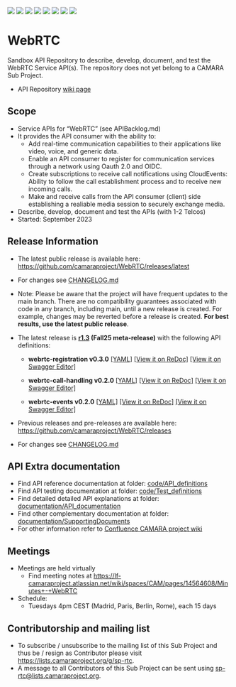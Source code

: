 <a href="https://github.com/camaraproject/WebRTC/commits/" title="Last Commit"><img src="https://img.shields.io/github/last-commit/camaraproject/WebRTC?style=plastic"></a>
<a href="https://github.com/camaraproject/WebRTC/issues" title="Open Issues"><img src="https://img.shields.io/github/issues/camaraproject/WebRTC?style=plastic"></a>
<a href="https://github.com/camaraproject/WebRTC/pulls" title="Open Pull Requests"><img src="https://img.shields.io/github/issues-pr/camaraproject/WebRTC?style=plastic"></a>
<a href="https://github.com/camaraproject/WebRTC/graphs/contributors" title="Contributors"><img src="https://img.shields.io/github/contributors/camaraproject/WebRTC?style=plastic"></a>
<a href="https://github.com/camaraproject/WebRTC" title="Repo Size"><img src="https://img.shields.io/github/repo-size/camaraproject/WebRTC?style=plastic"></a>
<a href="https://github.com/camaraproject/WebRTC/blob/main/LICENSE" title="License"><img src="https://img.shields.io/badge/License-Apache%202.0-green.svg?style=plastic"></a>
<a href="https://github.com/camaraproject/{{repo_name}}/releases/latest" title="Latest Release"><img src="https://img.shields.io/github/release/camaraproject/{{repo_name}}?style=plastic"></a>
<a href="https://github.com/camaraproject/Governance/blob/main/ProjectStructureAndRoles.md" title="Sandbox API Repository"><img src="https://img.shields.io/badge/Sandbox%20API%20Repository-yellow?style=plastic"></a>

# WebRTC

Sandbox API Repository to describe, develop, document, and test the WebRTC Service API(s). The repository does not yet belong to a CAMARA Sub Project.

* API Repository [wiki page](https://lf-camaraproject.atlassian.net/wiki/x/MS7e)

## Scope
* Service APIs for “WebRTC” (see APIBacklog.md)  
* It provides the API consumer with the ability to:  
  * Add real-time communication capabilities to their applications like video, voice, and generic data.
  * Enable an API consumer to register for communication services through a network using Oauth 2.0 and OIDC.
  * Create subscriptions to receive call notifications using CloudEvents: Ability to follow the call establishment process and to receive new incoming calls.
  * Make and receive calls from the API consumer (client) side establishing a realiable media session to securely exchange media.
* Describe, develop, document and test the APIs (with 1-2 Telcos)  
* Started: September 2023

## Release Information

* The latest public release is available here: https://github.com/camaraproject/WebRTC/releases/latest
* For changes see [CHANGELOG.md](CHANGELOG.md)
* Note: Please be aware that the project will have frequent updates to the main branch. There are no compatibility guarantees associated with code in any branch, including main, until a new release is created. For example, changes may be reverted before a release is created. **For best results, use the latest public release**.

* The latest release is **[r1.3](https://github.com/camaraproject/WebRTC/tree/r1.3) (Fall25 meta-release)** with the following API definitions:
  
  * **webrtc-registration v0.3.0**
  [[YAML]](https://github.com/camaraproject/WebRTC/blob/r1.3/code/API_definitions/webrtc-registration.yaml)
  [[View it on ReDoc]](https://redocly.github.io/redoc/?url=https://raw.githubusercontent.com/camaraproject/WebRTC/r1.3/code/API_definitions/webrtc-registration.yaml&nocors)
  [[View it on Swagger Editor]](https://camaraproject.github.io/swagger-ui/?url=https://raw.githubusercontent.com/camaraproject/WebRTC/r1.3/code/API_definitions/webrtc-registration.yaml)

  * **webrtc-call-handling v0.2.0**
  [[YAML]](https://github.com/camaraproject/WebRTC/blob/r1.3/code/API_definitions/webrtc-call-handling.yaml)
  [[View it on ReDoc]](https://redocly.github.io/redoc/?url=https://raw.githubusercontent.com/camaraproject/WebRTC/r1.3/code/API_definitions/webrtc-call-handling.yaml&nocors)
  [[View it on Swagger Editor]](https://camaraproject.github.io/swagger-ui/?url=https://raw.githubusercontent.com/camaraproject/WebRTC/r1.3/code/API_definitions/webrtc-call-handling.yaml)

  * **webrtc-events v0.2.0**
  [[YAML]](https://github.com/camaraproject/WebRTC/blob/r1.3/code/API_definitions/webrtc-events.yaml)
  [[View it on ReDoc]](https://redocly.github.io/redoc/?url=https://raw.githubusercontent.com/camaraproject/WebRTC/r1.3/code/API_definitions/webrtc-events.yaml&nocors)
  [[View it on Swagger Editor]](https://camaraproject.github.io/swagger-ui/?url=https://raw.githubusercontent.com/camaraproject/WebRTC/r1.3/code/API_definitions/webrtc-events.yaml)

* Previous releases and pre-releases are available here: https://github.com/camaraproject/WebRTC/releases
* For changes see [CHANGELOG.md](https://github.com/camaraproject/WebRTC/blob/main/CHANGELOG.md)

## API Extra documentation

* Find API reference documentation at folder: [code/API_definitions](code/API_definitions/)
* Find API testing documentation at folder: [code/Test_definitions](code/Test_definitions/)
* Find detailed detailed API explanations at folder: [documentation/API_documentation](documentation/API_documentation)
* Find other complementary documentation at folder: [documentation/SupportingDocuments](documentation/SupportingDocuments)
* For other information refer to [Confluence CAMARA project wiki](https://lf-camaraproject.atlassian.net/wiki/spaces/CAM/pages/14560817/WebRTC)

## Meetings
* Meetings are held virtually
  * Find meeting notes at https://lf-camaraproject.atlassian.net/wiki/spaces/CAM/pages/14564608/Minutes+-+WebRTC
* Schedule:
  * Tuesdays 4pm CEST (Madrid, Paris, Berlin, Rome), each 15 days
  
## Contributorship and mailing list

* To subscribe / unsubscribe to the mailing list of this Sub Project and thus be / resign as Contributor please visit <https://lists.camaraproject.org/g/sp-rtc>.
* A message to all Contributors of this Sub Project can be sent using <sp-rtc@lists.camaraproject.org>.
